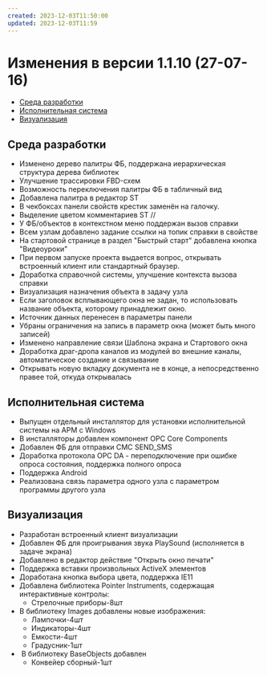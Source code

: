 ```yaml
---
created: 2023-12-03T11:50:00
updated: 2023-12-03T11:59
---
```

# Изменения в версии 1.1.10 (27-07-16)

- [Среда разработки](#%D0%A1%D1%80%D0%B5%D0%B4%D0%B0-%D1%80%D0%B0%D0%B7%D1%80%D0%B0%D0%B1%D0%BE%D1%82%D0%BA%D0%B8)
- [Исполнительная система](#%D0%98%D1%81%D0%BF%D0%BE%D0%BB%D0%BD%D0%B8%D1%82%D0%B5%D0%BB%D1%8C%D0%BD%D0%B0%D1%8F-%D1%81%D0%B8%D1%81%D1%82%D0%B5%D0%BC%D0%B0)
- [Визуализация](#%D0%92%D0%B8%D0%B7%D1%83%D0%B0%D0%BB%D0%B8%D0%B7%D0%B0%D1%86%D0%B8%D1%8F)

## Среда разработки

* Изменено дерево палитры ФБ, поддержана иерархическая структура дерева библиотек
* Улучшение трассировки FBD-схем
* Возможность переключения палитры ФБ в табличный вид
* Добавлена палитра в редактор ST
* В чекбоксах панели свойств крестик заменён на галочку.
* Выделение цветом комментариев ST //
* У ФБ/объектов в контекстном меню поддержан вызов справки
* Всем узлам добавлено задание ссылки на топик справки в свойстве
* На стартовой странице в раздел "Быстрый старт" добавлена кнопка "Видеоуроки"
* При первом запуске проекта выдается вопрос, открывать встроенный клиент или стандартный браузер.
* Доработка справочной системы, улучшение контекста вызова справки
* Визуализация назначения объекта в задачу узла
* Если заголовок всплывающего окна не задан, то использовать название объекта, которому принадлежит окно.
* Источник данных перенесен в параметры панели
* Убраны ограничения на запись в параметр окна (может быть много записей)
* Изменено направление связи Шаблона экрана и Стартового окна
* Доработка драг-дропа каналов из модулей во внешние каналы, автоматическое создание и связывание
* Открывать новую вкладку документа не в конце, а непосредственно правее той, откуда открывалась

## Исполнительная система

* Выпущен отдельный инсталлятор для установки исполнительной системы на АРМ с Windows
* В инсталляторы добавлен компонент OPC Core Components
* Добавлен ФБ для отправки СМС SEND_SMS
* Доработка протокола OPC DA - переподключение при ошибке опроса состояния, поддержка полного опроса
* Поддержка Android
* Реализована связь параметра одного узла с параметром программы другого узла

## Визуализация

* Разработан встроенный клиент визуализации
* Добавлен ФБ для проигрывания звука PlaySound (исполняется в задаче экрана)
* Добавлено в редактор действие "Открыть окно печати"
* Поддержка вставки произвольных ActiveX элементов
* Доработана кнопка выбора цвета, поддержка IE11
* Добавлена библиотека Pointer Instruments, содержащая интерактивные контролы:
    * Стрелочные приборы-8шт
* В библиотеку Images добавлены новые изображения:
    * Лампочки-4шт
    * Индикаторы-4шт
    * Емкости-4шт
    * Градусник-1шт
*  В библиотеку BaseObjects добавлен
    * Конвейер сборный-1шт